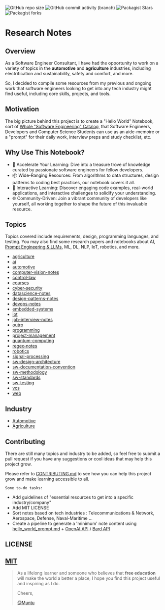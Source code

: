 ![GitHub repo size](https://img.shields.io/github/repo-size/afondiel/research-notes) ![GitHub commit activity (branch)](https://img.shields.io/github/commit-activity/t/afondiel/research-notes/master) ![Packagist Stars](https://img.shields.io/github/stars/afondiel/research-notes.svg) ![Packagist forks](https://img.shields.io/github/forks/afondiel/research-notes.svg) 

# Research Notes

## Overview

As a Software Engineer Consultant, I have had the opportunity to work on a variety of topics in the **automotive** and **agriculture** industries, including electrification and sustainability, safety and comfort, and more.

So, I decided to compile some resources from my previous and ongoing work that software engineers looking to get into any tech industry might find useful, including core skills, projects, and tools.

## Motivation

The big picture behind this project is to create a "Hello World" Notebook, sort of [Whole "Software Engineering" Catalog](https://en.wikipedia.org/wiki/Whole_Earth_Catalog), that Software Engineers, Developers and Computer Science Students can use as an aide-memoire or a "prompt" for their daily work, interview preps and study checklist, etc.

## Why Use This Notebook?

- 🚀 Accelerate Your Learning: Dive into a treasure trove of knowledge curated by passionate software engineers for fellow developers.
- 📦 Wide-Ranging Resources: From algorithms to data structures, design patterns to coding best practices, our notebook covers it all.
- 📝 Interactive Learning: Discover engaging code examples, real-world applications, and interactive challenges to solidify your understanding.
- 🌐 Community-Driven: Join a vibrant community of developers like yourself, all working together to shape the future of this invaluable resource.


## Topics 

Topics covered include requirements, design, programming languages, and testing. You may also find some research papers and notebooks about AI, [Prompt Engineering & LLMs](https://github.com/afondiel/ChatGPT-Prompt-Engineering-DeepLearningAI), ML, DL, NLP, IoT, robotics, and more.

- [agriculture](https://github.com/afondiel/research-notes/tree/master/agriculture)
- [ai](https://github.com/afondiel/research-notes/tree/master/ai)
- [automotive](https://github.com/afondiel/research-notes/tree/master/automotive)
- [computer-vision-notes](https://github.com/afondiel/research-notes/tree/master/computer-vision-notes)
- [control-law](https://github.com/afondiel/research-notes/tree/master/control-law)
- [courses](https://github.com/afondiel/research-notes/tree/master/control-law)
- [cyber-security](https://github.com/afondiel/research-notes/tree/master/courses)
- [datascience-notes](https://github.com/afondiel/research-notes/tree/master/datascience-notes)
- [design-patterns-notes](https://github.com/afondiel/research-notes/tree/master/design-patterns-notes)
- [devops-notes](https://github.com/afondiel/research-notes/tree/master/devops-notes)
- [embedded-systems](https://github.com/afondiel/research-notes/tree/master/embedded-systems)
- [iot](https://github.com/afondiel/research-notes/tree/master/iot)
- [job-interview-notes](https://github.com/afondiel/research-notes/tree/master/job-interview-notes)
- [outro](https://github.com/afondiel/research-notes/tree/master/outro)
- [programming](https://github.com/afondiel/research-notes/tree/master/programming)
- [project-management](https://github.com/afondiel/research-notes/tree/master/project-management)
- [quantum-computing](https://github.com/afondiel/research-notes/tree/master/quantum-computing)
- [regex-notes](https://github.com/afondiel/research-notes/tree/master/regex-notes)
- [robotics](https://github.com/afondiel/research-notes/tree/master/robotics)
- [signal-processing](https://github.com/afondiel/research-notes/tree/master/signal-processing)
- [sw-design-architecture](https://github.com/afondiel/research-notes/tree/master/sw-design-architecture)
- [sw-documentation-convention](https://github.com/afondiel/research-notes/tree/master/sw-documentation-convention)
- [sw-methodology](https://github.com/afondiel/research-notes/tree/master/sw-methodology)
- [sw-standards](https://github.com/afondiel/research-notes/tree/master/sw-standards)
- [sw-testing](https://github.com/afondiel/research-notes/tree/master/sw-testing)
- [vcs](https://github.com/afondiel/research-notes/tree/master/vcs)
- [web](https://github.com/afondiel/research-notes/tree/master/web)

## Industry

- [Automotive](https://github.com/afondiel/research-notes/tree/master/automotive)
- [Agriculture](https://github.com/afondiel/research-notes/tree/master/agriculture)


## Contributing

There are still many topics and industry to be added, so feel free to submit a pull request if you have any suggestions or cool ideas that may help this project grow.

Please refer to [CONTRIBUTING.md](./CONTRIBUTING.md) to see how you can help this project grow and make learning accessible to all.


`Some to-do tasks:`

- Add guidelines of "essential resources to get into a specific industry/company"
- Add MIT LICENSE
- Sort notes based on tech industries : Telecommunications & Network, Aerospace, Defense, Naval-Maritime ...
- Create a pipeline to generate a 'minimum' note content using [hello_world_prompt.md](./hello_world_prompt.md) + [OpenAI API](https://openai.com/blog/openai-api) / [Bard API ](https://www.googlecloudcommunity.com/gc/AI-ML/Google-Bard-API/m-p/538517#M1526)  

## LICENSE

[MIT](https://en.wikipedia.org/wiki/MIT_License)
--

>As a lifelong learner and someone who believes that **free education** will make the world a better a place, I hope you find this project useful and inspiring as I do.
>
>Cheers,
>
>[@Muntu](https://github.com/afondiel)


